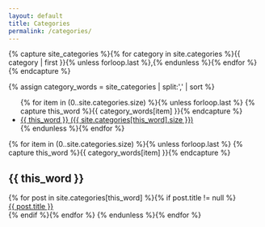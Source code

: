 ```yaml
---
layout: default
title: Categories
permalink: /categories/
---
```

<!-- Get the category name for every category on the site and set them
to the `site_categories` variable. -->
{% capture site_categories %}{% for category in site.categories %}{{ category | first }}{% unless forloop.last %},{% endunless %}{% endfor %}{% endcapture %}

<!-- `category_words` is a sorted array of the category names. -->
{% assign category_words = site_categories | split:',' | sort %}

<!-- List of all categories -->
<ul class="categories">
  {% for item in (0..site.categories.size) %}{% unless forloop.last %}
    {% capture this_word %}{{ category_words[item] }}{% endcapture %}
    <li>
      <a href="#{{ this_word | cgi_escape }}" class="category">{{ this_word }}
        <span>({{ site.categories[this_word].size }})</span>
      </a>
    </li>
  {% endunless %}{% endfor %}
</ul>

<!-- Posts by category -->
<div>
  {% for item in (0..site.categories.size) %}{% unless forloop.last %}
    {% capture this_word %}{{ category_words[item] }}{% endcapture %}
    <h2 id="{{ this_word | cgi_escape }}">{{ this_word }}</h2>
    {% for post in site.categories[this_word] %}{% if post.title != null %}
      <div>
          <a href="{{site.url}}{{site.baseurl}}{{ post.url }}">{{ post.title }}</a>
      </div>
      <div style="clear: both;"></div>
    {% endif %}{% endfor %}
  {% endunless %}{% endfor %}
</div>
